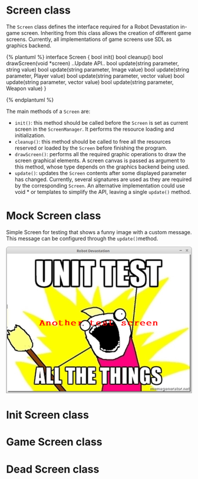 # Screen class
The `Screen` class defines the interface required for a Robot Devastation in-game screen. Inheriting from this class allows the creation of different game screens. Currently, all implementations of game screens use SDL as graphics backend.

{% plantuml %}
interface Screen {
bool init()
bool cleanup()
bool drawScreen(void *screen)
..Update API..
bool update(string parameter, string value)
bool update(string parameter, Image value)
bool update(string parameter, Player value)
bool update(string parameter, vector<Player> value) 
bool update(string parameter, vector<Target> value) 
bool update(string parameter, Weapon value) 
}

{% endplantuml %}


The main methods of a `Screen` are:

* `init()`: this method should be called before the `Screen` is set as current screen in the `ScreenManager`. It performs the resource loading and initialization.
* `cleanup()`: this method should be called to free all the resources reserved or loaded by the `Screen` before finishing the program.
* `drawScreen()`: performs all the required graphic operations to draw the screen graphical elements. A screen canvas is passed as argument to this method, whose type depends on the graphics backend being used.
* `update()`: updates the `Screen` contents after some displayed parameter has changed. Currently, several signatures are used as they are required by the corresponding `Screen`. An alternative implementation could use void * or templates to simplify the API, leaving a single `update()` method.

# Mock Screen class
Simple Screen for testing that shows a funny image with a custom message. This message can be configured through the `update()`method.

![](/assets/mockscreen.png)

# Init Screen class

# Game Screen class

# Dead Screen class

